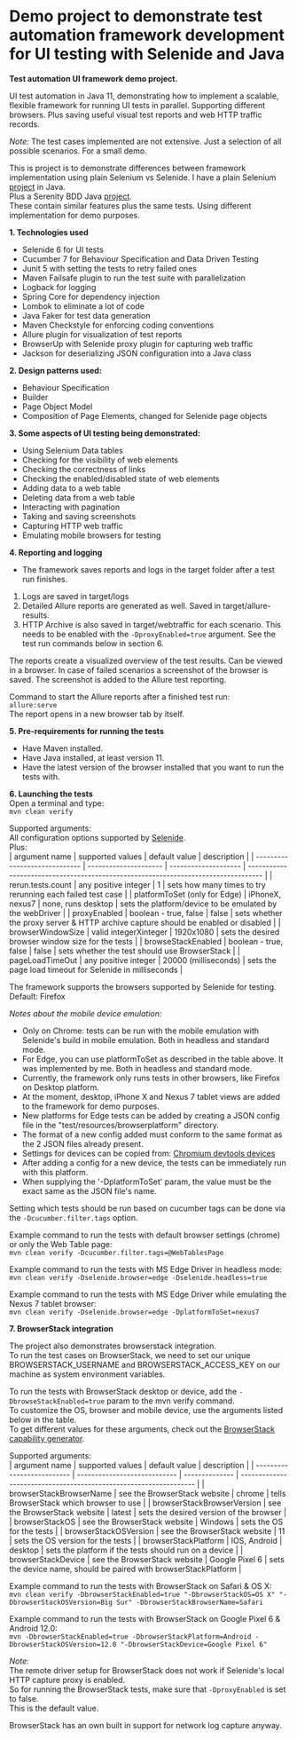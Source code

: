 # Demo project to demonstrate test automation framework development for UI testing with Selenide and Java

**Test automation UI framework demo project.**

UI test automation in Java 11, demonstrating how to implement a scalable, flexible framework for running UI tests in parallel.
Supporting different browsers.
Plus saving useful visual test reports and web HTTP traffic records.

*Note:* The test cases implemented are not extensive. Just a selection of all possible scenarios.
For a small demo.

This is project is to demonstrate differences between framework implementation using plain Selenium vs Selenide.
I have a plain Selenium [project](https://github.com/PietroSassone/selenium-ta-demo) in Java.  
Plus a Serenity BDD Java [project](https://github.com/PietroSassone/selenium-serenity-demo).  
These contain similar features plus the same tests.
Using different implementation for demo purposes.

**1. Technologies used**
- Selenide 6 for UI tests
- Cucumber 7 for Behaviour Specification and Data Driven Testing
- Junit 5 with setting the tests to retry failed ones
- Maven Failsafe plugin to run the test suite with parallelization
- Logback for logging
- Spring Core for dependency injection
- Lombok to eliminate a lot of code
- Java Faker for test data generation
- Maven Checkstyle for enforcing coding conventions
- Allure plugin for visualization of test reports
- BrowserUp with Selenide proxy plugin for capturing web traffic
- Jackson for deserializing JSON configuration into a Java class

**2. Design patterns used:**
- Behaviour Specification
- Builder
- Page Object Model
- Composition of Page Elements, changed for Selenide page objects

**3. Some aspects of UI testing being demonstrated:**
- Using Selenium Data tables
- Checking for the visibility of web elements
- Checking the correctness of links
- Checking the enabled/disabled state of web elements
- Adding data to a web table
- Deleting data from a web table
- Interacting with pagination
- Taking and saving screenshots
- Capturing HTTP web traffic
- Emulating mobile browsers for testing

**4. Reporting and logging**
- The framework saves reports and logs in the target folder after a test run finishes.
1. Logs are saved in target/logs
1. Detailed Allure reports are generated as well. Saved in target/allure-results.
1. HTTP Archive is also saved in target/webtraffic for each scenario. 
This needs to be enabled with the ```-DproxyEnabled=true``` argument. See the test run commands below in section 6.
   
The reports create a visualized overview of the test results. Can be viewed in a browser.
In case of failed scenarios a screenshot of the browser is saved.
The screenshot is added to the Allure test reporting.

Command to start the Allure reports after a finished test run:  
    ```
    allure:serve
    ```  
The report opens in a new browser tab by itself.

**5. Pre-requirements for running the tests**  
- Have Maven installed.
- Have Java installed, at least version 11.
- Have the latest version of the browser installed that you want to run the tests with.

**6. Launching the tests**  
Open a terminal and type:  
    ```
    mvn clean verify
    ```
    
Supported arguments:  
All configuration options supported by [Selenide](https://selenide.org/javadoc/current/com/codeborne/selenide/Configuration.html).  
Plus:  
| argument name                 | supported values      | default value        | description                                                                        |
| ----------------------------- | --------------------- | -------------------- | ---------------------------------------------------------------------------------- |
| rerun.tests.count             | any positive integer  | 1                    | sets how many times to try rerunning each failed test case                         |
| platformToSet (only for Edge) | iPhoneX, nexus7       | none, runs desktop   | sets the platform/device to be emulated by the webDriver                           |
| proxyEnabled                  | boolean - true, false | false                | sets whether the proxy server & HTTP archive capture should be enabled or disabled |
| browserWindowSize             | valid integerXinteger | 1920x1080            | sets the desired browser window size for the tests                                 |
| browseStackEnabled            | boolean - true, false | false                | sets whether the test should use BrowserStack                                      |
| pageLoadTimeOut               | any positive integer  | 20000 (milliseconds) | sets the page load timeout for Selenide in milliseconds                            |

The framework supports the browsers supported by Selenide for testing.  
Default: Firefox  

*Notes about the mobile device emulation:*  
- Only on Chrome: tests can be run with the mobile emulation with Selenide's build in mobile emulation. Both in headless and standard mode.
- For Edge, you can use platformToSet as described in the table above. It was implemented by me. Both in headless and standard mode.
- Currently, the framework only runs tests in other browsers, like Firefox on Desktop platform.
- At the moment, desktop, iPhone X and Nexus 7 tablet views are added to the framework for demo purposes.
- New platforms for Edge tests can be added by creating a JSON config file in the "test/resources/browserplatform" directory.
- The format of a new config added must conform to the same format as the 2 JSON files already present.
- Settings for devices can be copied from: [Chromium devtools devices](https://chromium.googlesource.com/chromium/src/+/167a7f5e03f8b9bd297d2663ec35affa0edd5076/third_party/WebKit/Source/devtools/front_end/emulated_devices/module.json)
- After adding a config for a new device, the tests can be immediately run with this platform.
- When supplying the '-DplatformToSet' param, the value must be the exact same as the JSON file's name.

Setting which tests should be run based on cucumber tags can be done via the ```-Dcucumber.filter.tags``` option.  

Example command to run the tests with default browser settings (chrome) or only the Web Table page:  
    ```
    mvn clean verify -Dcucumber.filter.tags=@WebTablesPage
    ```

Example command to run the tests with MS Edge Driver in headless mode:  
    ```
    mvn clean verify -Dselenide.browser=edge -Dselenide.headless=true
    ```

Example command to run the tests with MS Edge Driver while emulating the Nexus 7 tablet browser:  
    ```
    mvn clean verify -Dselenide.browser=edge -DplatformToSet=nexus7
    ```
    
**7. BrowserStack integration**  

The project also demonstrates browserstack integration.  
To run the test cases on BrowserStack, we need to set our unique BROWSERSTACK_USERNAME and BROWSERSTACK_ACCESS_KEY on our machine as system environment variables.  

To run the tests with BrowserStack desktop or device, add the ```-DbrowseStackEnabled=true``` param to the mvn verify command.  
To customize the OS, browser and mobile device, use the arguments listed below in the table.  
To get different values for these arguments, check out the [BrowserStack capability generator](https://www.browserstack.com/docs/onboarding/java/getting-started#run-sample-build).

Supported arguments:  
| argument name              | supported values             | default value  | description                                                       |
| -------------------------- | ---------------------------- | -------------- | ----------------------------------------------------------------- |
| browserStackBrowserName    | see the BrowserStack website | chrome         | tells BrowserStack which browser to use                           |
| browserStackBrowserVersion | see the BrowserStack website | latest         | sets the desired version of the browser                           |
| browserStackOS             | see the BrowserStack website | Windows        | sets the OS for the tests                                         |
| browserStackOSVersion      | see the BrowserStack website | 11             | sets the OS version for the tests                                 |
| browserStackPlatform       | IOS, Android                 | desktop        | sets the platform if the tests should run on a device             |
| browserStackDevice         | see the BrowserStack website | Google Pixel 6 | sets the device name, should be paired with browserStackPlatform  |

Example command to run the tests with BrowserStack on Safari & OS X:  
    ```
    mvn clean verify -DbrowserStackEnabled=true "-DbrowserStackOS=OS X" "-DbrowserStackOSVersion=Big Sur" -DbrowserStackBrowserName=Safari
    ```
    
Example command to run the tests with BrowserStack on Google Pixel 6 & Android 12.0:  
    ```
    mvn -DbrowserStackEnabled=true -DbrowserStackPlatform=Android -DbrowserStackOSVersion=12.0 "-DbrowserStackDevice=Google Pixel 6"
    ```
 
 *Note:*    
 The remote driver setup for BrowserStack does not work if Selenide's local HTTP capture proxy is enabled.  
 So for running the BrowserStack tests, make sure that  ```-DproxyEnabled``` is set to false.  
 This is the default value.  
 
 BrowserStack has an own built in support for network log capture anyway.